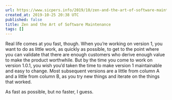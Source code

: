```yaml
---
url: https://www.sicpers.info/2019/10/zen-and-the-art-of-software-maintenance/
created_at: 2019-10-25 20:38 UTC
published: false
title: Zen and the Art of Software Maintenance
tags: []
---
```


Real life comes at you fast, though. When you’re working on version 1, you want to do as little work, as quickly as possible, to get to the point where you can validate that there are enough customers who derive enough value to make the product worthwhile. But by the time you come to work on version 1.0.1, you wish you’d taken the time to make version 1 maintainable and easy to change. Most subsequent versions are a little from column A and a little from column B, as you try new things and iterate on the things that worked.

As fast as possible, but no faster, I guess.
